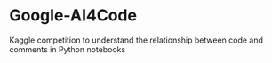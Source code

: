 # Google-AI4Code
Kaggle competition to understand the relationship between code and comments in Python notebooks
